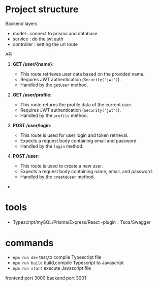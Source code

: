 # Project structure
Backend layers
- model : connect to prisma and database
- service : do the jwt auth
- controller : setting the url route

API 
1. **GET /user/{name}**:
   - This route retrieves user data based on the provided name.
   - Requires JWT authentication (`Security('jwt')`).
   - Handled by the `getUser` method.

2. **GET /user/profile**:
   - This route returns the profile data of the current user.
   - Requires JWT authentication (`Security('jwt')`).
   - Handled by the `profile` method.

3. **POST /user/login**:
   - This route is used for user login and token retrieval.
   - Expects a request body containing email and password.
   - Handled by the `login` method.
   
4. **POST /user**:
   - This route is used to create a new user.
   - Expects a request body containing name, email, and password.
   - Handled by the `createUser` method.
- 

# tools

- Typescript/mySQL/Prisma/Express/React
-plugin：Tsoa/Swagger

# commands

-  `npm run dev`     test,to compile Typescript file
-  `npm run build`   build,compile Typescript to Javascript
-  `npm run start`   execute Javascript file


frontend port 3000
backend port 3001
